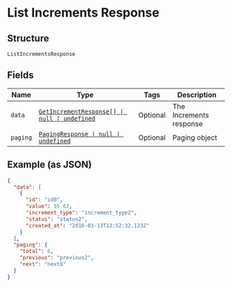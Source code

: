 
# List Increments Response

## Structure

`ListIncrementsResponse`

## Fields

| Name | Type | Tags | Description |
|  --- | --- | --- | --- |
| `data` | [`GetIncrementResponse[] \| null \| undefined`](../../doc/models/get-increment-response.md) | Optional | The Increments response |
| `paging` | [`PagingResponse \| null \| undefined`](../../doc/models/paging-response.md) | Optional | Paging object |

## Example (as JSON)

```json
{
  "data": [
    {
      "id": "id0",
      "value": 95.62,
      "increment_type": "increment_type2",
      "status": "status2",
      "created_at": "2016-03-13T12:52:32.123Z"
    }
  ],
  "paging": {
    "total": 6,
    "previous": "previous2",
    "next": "next8"
  }
}
```

